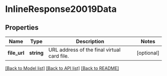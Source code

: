 # InlineResponse20019Data

## Properties
Name | Type | Description | Notes
------------ | ------------- | ------------- | -------------
**file_url** | **string** | URL address of the final virtual card file. | [optional] 

[[Back to Model list]](../../README.md#documentation-for-models) [[Back to API list]](../../README.md#documentation-for-api-endpoints) [[Back to README]](../../README.md)


